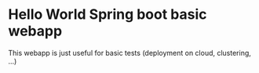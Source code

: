 # Hello World Spring boot basic webapp
This webapp is just useful for basic tests (deployment on cloud, clustering, ...)

